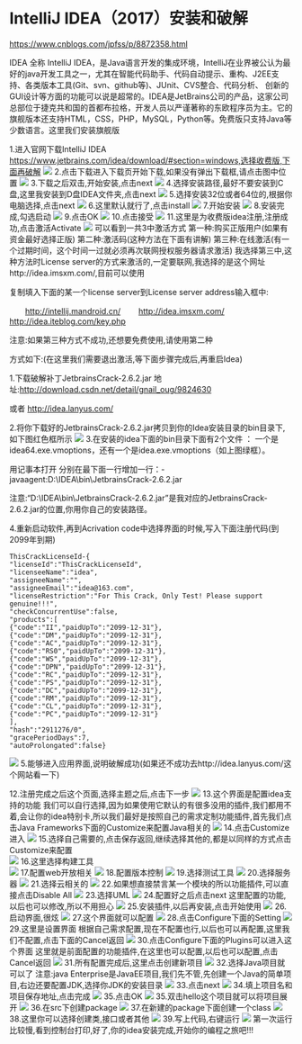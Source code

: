 # IntelliJ IDEA（2017）安装和破解
https://www.cnblogs.com/jpfss/p/8872358.html

IDEA 全称 IntelliJ IDEA，是Java语言开发的集成环境，IntelliJ在业界被公认为最好的java开发工具之一，尤其在智能代码助手、代码自动提示、重构、J2EE支持、各类版本工具(Git、svn、github等)、JUnit、CVS整合、代码分析、 创新的GUI设计等方面的功能可以说是超常的。IDEA是JetBrains公司的产品，这家公司总部位于捷克共和国的首都布拉格，开发人员以严谨著称的东欧程序员为主。它的旗舰版本还支持HTML，CSS，PHP，MySQL，Python等。免费版只支持Java等少数语言。这里我们安装旗舰版

1.进入官网下载IntelliJ IDEA https://www.jetbrains.com/idea/download/#section=windows,选择收费版,下面再破解
<img src="img/a.jpg"/>
2.点击下载进入下载页开始下载,如果没有弹出下载框,请点击图中位置
<img src="img/b.jpg"/>
3.下载之后双击,开始安装,点击next
<img src="img/c.jpg"/>
4.选择安装路径,最好不要安装到C盘,这里我安装到D盘IDEA文件夹,点击next
<img src="img/d.jpg"/>
5.选择安装32位或者64位的,根据你电脑选择,点击next
<img src="img/e.jpg"/>
6.这里默认就行了,点击install
<img src="img/f.jpg"/>
7.开始安装
<img src="img/g.jpg"/>
8.安装完成,勾选启动
<img src="img/h.jpg"/>
9.点击OK
<img src="img/i.jpg"/>
10.点击接受
<img src="img/j.jpg"/>
11.这里是为收费版idea注册,注册成功,点击激活Activate
<img src="img/k.jpg"/>
可以看到一共3中激活方式
第一种:购买正版用户(如果有资金最好选择正版)
第二种:激活码(这种方法在下面有讲解)
第三种:在线激活(有一个过期时间，这个时间一过就必须再次联网授权服务器请求激活)
我选择第三中,这种方法时License server的方式来激活的,一定要联网,我选择的是这个网址http://idea.imsxm.com/,目前可以使用

复制填入下面的某一个license server到License server address输入框中:

　　http://intellij.mandroid.cn/
　　http://idea.imsxm.com/
　　http://idea.iteblog.com/key.php

注意:如果第三种方式不成功,还想要免费使用,请使用第二种

方式如下:(在这里我们需要退出激活,等下面步骤完成后,再重启Idea)

1.下载破解补丁JetbrainsCrack-2.6.2.jar 地址:http://download.csdn.net/detail/gnail_oug/9824630 

或者 http://idea.lanyus.com/

2.将你下载好的JetbrainsCrack-2.6.2.jar拷贝到你的Idea安装目录的bin目录下,如下图红色框所示
<img src="img/l.jpg"/>
3.在安装的idea下面的bin目录下面有2个文件 ： 一个是idea64.exe.vmoptions，还有一个是idea.exe.vmoptions（如上图绿框）。

用记事本打开 分别在最下面一行增加一行：-javaagent:D:\IDEA\bin\JetbrainsCrack-2.6.2.jar

注意:“D:\IDEA\bin\JetbrainsCrack-2.6.2.jar”是我对应的JetbrainsCrack-2.6.2.jar的位置,你用你自己的安装路径。

4.重新启动软件,再到Acrivation code中选择界面的时候,写入下面注册代码(到2099年到期)
```
ThisCrackLicenseId-{    
"licenseId":"ThisCrackLicenseId",    
"licenseeName":"idea",    
"assigneeName":"",    
"assigneeEmail":"idea@163.com",    
"licenseRestriction":"For This Crack, Only Test! Please support genuine!!!",    
"checkConcurrentUse":false,    
"products":[    
{"code":"II","paidUpTo":"2099-12-31"},    
{"code":"DM","paidUpTo":"2099-12-31"},    
{"code":"AC","paidUpTo":"2099-12-31"},    
{"code":"RS0","paidUpTo":"2099-12-31"},    
{"code":"WS","paidUpTo":"2099-12-31"},    
{"code":"DPN","paidUpTo":"2099-12-31"},    
{"code":"RC","paidUpTo":"2099-12-31"},    
{"code":"PS","paidUpTo":"2099-12-31"},    
{"code":"DC","paidUpTo":"2099-12-31"},    
{"code":"RM","paidUpTo":"2099-12-31"},    
{"code":"CL","paidUpTo":"2099-12-31"},    
{"code":"PC","paidUpTo":"2099-12-31"}    
],    
"hash":"2911276/0",    
"gracePeriodDays":7,    
"autoProlongated":false}   
```

<img src="img/m.jpg"/>
5.能够进入应用界面,说明破解成功(如果还不成功去http://idea.lanyus.com/这个网站看一下)

12.注册完成之后这个页面,选择主题之后,点击下一步
<img src="img/n.jpg"/>
13.这个界面是配置idea支持的功能
我们可以自行选择,因为如果使用它默认的有很多没用的插件,我们都用不着,会让你的idea特别卡,所以我们最好是按照自己的需求定制功能插件,首先我们点击Java Frameworks下面的Customize来配置Java相关的
<img src="img/o.jpg"/>
14.点击Customize进入
<img src="img/p.jpg"/>
15.选择自己需要的,点击保存返回,继续选择其他的,都是以同样的方式点击Customize来配置  
<img src="img/q.jpg"/>
16.这里选择构建工具  
<img src="img/r.jpg"/>
17.配置web开放相关
<img src="img/s.jpg"/>
18.配置版本控制
<img src="img/t.jpg"/>
19.选择测试工具
<img src="img/u.jpg"/>
20.选择服务器
<img src="img/v.jpg"/>
21.选择云相关的
<img src="img/w.jpg"/>
22.如果想直接禁言某一个模块的所以功能插件,可以直接点击Disable All
<img src="img/x.jpg"/>
23.选择UML
<img src="img/y.jpg"/>
24.配置好之后点击next
这里配置的功能,以后也可以修改,所以不用担心
<img src="img/z.jpg"/>
25.安装插件,以后再安装,点击开始使用
<img src="img/a1.jpg"/>
26.启动界面,很炫
<img src="img/a2.jpg"/>
27.这个界面就可以配置
<img src="img/a3.jpg"/>
28.点击Configure下面的Setting
<img src="img/a4.jpg"/>
29.这里是设置界面
根据自己需求配置,现在不配置也行,以后也可以再配置,这里我们不配置,点击下面的Cancel返回
<img src="img/a5.jpg"/>
30.点击Configure下面的Plugins可以进入这个界面
这里就是前面配置的功能插件,在这里也可以配置,以后也可以配置,点击Cancel返回
<img src="img/a6.jpg"/>
31.所有配置完成后,这里点击创建新项目
<img src="img/a7.jpg"/>
32.选择Java项目就可以了
注意:java Enterprise是JavaEE项目,我们先不管,先创建一个Java的简单项目,右边还要配置JDK,选择你JDK的安装目录
<img src="img/a8.jpg"/>
33.点击next
<img src="img/a9.jpg"/>
34.填上项目名和项目保存地址,点击完成
<img src="img/a10.jpg"/>
35.点击OK
<img src="img/a11.jpg"/>
35.双击hello这个项目就可以将项目展开
<img src="img/a12.jpg"/>
36.在src下创建package
<img src="img/a13.jpg"/>
37.在新建的package下面创建一个class
<img src="img/a14.jpg"/>
38.这里你可以选择创建类,接口或者其他
<img src="img/a15.jpg"/>
39.写上代码,右键运行
<img src="img/a16.jpg"/>
第一次运行比较慢,看到控制台打印,好了,你的idea安装完成,开始你的编程之旅吧!!!